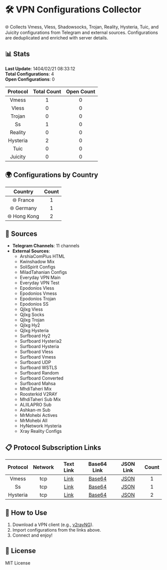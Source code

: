 # 🛠️ VPN Configurations Collector

🌐 Collects Vmess, Vless, Shadowsocks, Trojan, Reality, Hysteria, Tuic, and Juicity configurations from Telegram and external sources. Configurations are deduplicated and enriched with server details.

## 📊 Stats
**Last Update**: 1404/02/21 08:33:12  
**Total Configurations**: 4  
**Open Configurations**: 0

| Protocol | Total Count | Open Count |
|:--------:|:-----------:|:----------:|
| Vmess | 1 | 0 |
| Vless | 0 | 0 |
| Trojan | 0 | 0 |
| Ss | 1 | 0 |
| Reality | 0 | 0 |
| Hysteria | 2 | 0 |
| Tuic | 0 | 0 |
| Juicity | 0 | 0 |

## 🌍 Configurations by Country
| Country | Count |
|:-------:|:-----:|
| 🌐 France | 1 |
| 🌐 Germany | 1 |
| 🌐 Hong Kong | 2 |

## 🔗 Sources
- **Telegram Channels**: 11 channels
- **External Sources**:
  - ArshiaComPlus HTML
  - Kwinshadow Mix
  - SoliSpirit Configs
  - MiladTahanian Configs
  - Everyday VPN Main
  - Everyday VPN Test
  - Epodonios Vless
  - Epodonios Vmess
  - Epodonios Trojan
  - Epodonios SS
  - Qjlxg Vless
  - Qjlxg Socks
  - Qjlxg Trojan
  - Qjlxg Hy2
  - Qjlxg Hysteria
  - Surfboard Hy2
  - Surfboard Hysteria2
  - Surfboard Hysteria
  - Surfboard Vless
  - Surfboard Vmess
  - Surfboard UDP
  - Surfboard WSTLS
  - Surfboard Random
  - Surfboard Converted
  - Surfboard Mahsa
  - MhdiTaheri Mix
  - Roosterkid V2RAY
  - MhdiTaheri Sub Mix
  - ALIILAPRO Sub
  - Ashkan-m Sub
  - MrMohebi Actives
  - MrMohebi All
  - HyNetwork Hysteria
  - Xray Reality Configs

## 📋 Protocol Subscription Links
| Protocol | Network | Text Link | Base64 Link | JSON Link | Count |
|:--------:|:-------:|:---------:|:-----------:|:---------:|:-----:|
| Vmess | tcp | [Link](https://raw.githubusercontent.com/PlanAsli/Beta/main/configs/vmess/tcp/open_configs.txt) | [Base64](https://raw.githubusercontent.com/PlanAsli/Beta/main/configs/vmess/tcp/all_configs_base64.txt) | [JSON](https://raw.githubusercontent.com/PlanAsli/Beta/main/configs/vmess/tcp/configs.json) | 1 |
| Ss | tcp | [Link](https://raw.githubusercontent.com/PlanAsli/Beta/main/configs/ss/tcp/open_configs.txt) | [Base64](https://raw.githubusercontent.com/PlanAsli/Beta/main/configs/ss/tcp/all_configs_base64.txt) | [JSON](https://raw.githubusercontent.com/PlanAsli/Beta/main/configs/ss/tcp/configs.json) | 1 |
| Hysteria | tcp | [Link](https://raw.githubusercontent.com/PlanAsli/Beta/main/configs/hysteria/tcp/open_configs.txt) | [Base64](https://raw.githubusercontent.com/PlanAsli/Beta/main/configs/hysteria/tcp/all_configs_base64.txt) | [JSON](https://raw.githubusercontent.com/PlanAsli/Beta/main/configs/hysteria/tcp/configs.json) | 2 |

## 🚀 How to Use
1. Download a VPN client (e.g., [v2rayNG](https://github.com/2dust/v2rayNG)).
2. Import configurations from the links above.
3. Connect and enjoy!

## 📜 License
MIT License
